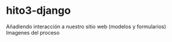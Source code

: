 # hito3-django

Añadiendo interacción a nuestro sitio web (modelos y formularios)
Imagenes del proceso
